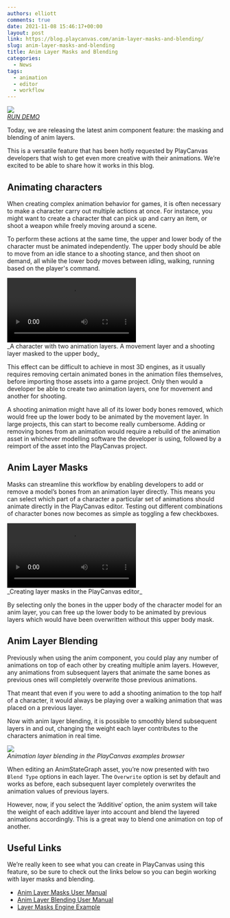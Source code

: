 ```yaml
---
authors: elliott
comments: true
date: 2021-11-08 15:46:17+00:00
layout: post
link: https://blog.playcanvas.com/anim-layer-masks-and-blending/
slug: anim-layer-masks-and-blending
title: Anim Layer Masks and Blending
categories:
  - News
tags:
  - animation
  - editor
  - workflow
---
```


![](/img/anim-layer-blending.gif)
<br />_[RUN DEMO](https://playcanvas.github.io/#/animation/layer-masks)_

Today, we are releasing the latest anim component feature: the masking and blending of anim layers.

This is a versatile feature that has been hotly requested by PlayCanvas developers that wish to get even more creative with their animations. We’re excited to be able to share how it works in this blog.

## Animating characters

When creating complex animation behavior for games, it is often necessary to make a character carry out multiple actions at once. For instance, you might want to create a character that can pick up and carry an item, or shoot a weapon while freely moving around a scene.

To perform these actions at the same time, the upper and lower body of the character must be animated independently. The upper body should be able to move from an idle stance to a shooting stance, and then shoot on demand, all while the lower body moves between idling, walking, running based on the player's command.

<div className="iframe-container">
    <video controls src="/img/anim-masked-locomotion.mp4"></video>
</div>
_A character with two animation layers. A movement layer and a shooting layer masked to the upper body_

This effect can be difficult to achieve in most 3D engines, as it usually requires removing certain animated bones in the animation files themselves, before importing those assets into a game project. Only then would a developer be able to create two animation layers, one for movement and another for shooting.

A shooting animation might have all of its lower body bones removed, which would free up the lower body to be animated by the movement layer. In large projects, this can start to become really cumbersome. Adding or removing bones from an animation would require a rebuild of the animation asset in whichever modelling software the developer is using, followed by a reimport of the asset into the PlayCanvas project.

## Anim Layer Masks

Masks can streamline this workflow by enabling developers to add or remove a model’s bones from an animation layer directly. This means you can select which part of a character a particular set of animations should animate directly in the PlayCanvas editor. Testing out different combinations of character bones now becomes as simple as toggling a few checkboxes.

<div className="iframe-container">
    <video controls src="/img/anim-layer-masking.mp4"></video>
</div>
_Creating layer masks in the PlayCanvas editor_

By selecting only the bones in the upper body of the character model for an anim layer, you can free up the lower body to be animated by previous layers which would have been overwritten without this upper body mask.

## Anim Layer Blending

Previously when using the anim component, you could play any number of animations on top of each other by creating multiple anim layers. However, any animations from subsequent layers that animate the same bones as previous ones will completely overwrite those previous animations.

That meant that even if you were to add a shooting animation to the top half of a character, it would always be playing over a walking animation that was placed on a previous layer.

Now with anim layer blending, it is possible to smoothly blend subsequent layers in and out, changing the weight each layer contributes to the characters animation in real time.

![](/img/anim-layer-blending2.gif)
<br />_Animation layer blending in the PlayCanvas examples browser_

When editing an AnimStateGraph asset, you’re now presented with two `Blend Type` options in each layer. The `Overwrite` option is set by default and works as before, each subsequent layer completely overwrites the animation values of previous layers.

However, now, if you select the ‘Additive’ option, the anim system will take the weight of each additive layer into account and blend the layered animations accordingly. This is a great way to blend one animation on top of another.

## Useful Links

We’re really keen to see what you can create in PlayCanvas using this feature, so be sure to check out the links below so you can begin working with layer masks and blending.

- [Anim Layer Masks User Manual](https://developer.playcanvas.com/user-manual/animation/anim-layer-masking/)
- [Anim Layer Blending User Manual](https://developer.playcanvas.com/user-manual/animation/anim-state-graph-assets/#layer-blending)
- [Layer Masks Engine Example](https://playcanvas.github.io/#/animation/layer-masks)
